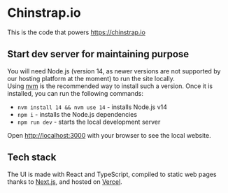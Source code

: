 # Chinstrap.io

This is the code that powers https://chinstrap.io

## Start dev server for maintaining purpose

You will need Node.js (version 14, as newer versions are not supported by our hosting platform at the moment) to run the site locally.  
Using [nvm](https://github.com/nvm-sh/nvm#intro) is the recommended way to install such a version. Once it is installed, you can run the following commands:

-   `nvm install 14 && nvm use 14` - installs Node.js v14
-   `npm i` - installs the Node.js dependencies
-   `npm run dev` - starts the local development server

Open [http://localhost:3000](http://localhost:3000) with your browser to see the local website.

## Tech stack

The UI is made with React and TypeScript, compiled to static web pages thanks to [Next.js](https://nextjs.org/),
and hosted on [Vercel](https://vercel.com/).
